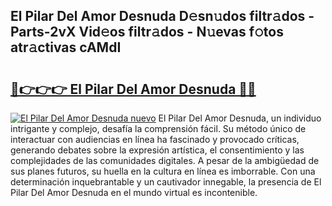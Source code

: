 ## El Pilar Del Amor Desnuda D𝚎sn𝚞dos filtr𝚊dos - Parts-2vX Vid𝚎os filtr𝚊dos - N𝚞evas f𝚘tos atr𝚊ctivas cAMdI

# <h2><a href="http://mb8ux0.tromn.icu/?c=El+Pilar+Del+Amor+Desnuda">🔗👉👉👉 El Pilar Del Amor Desnuda 🔗🔗</a></h2>

[![El Pilar Del Amor Desnuda nuevo](https://i.imgur.com/pEAQMta.gif)](http://mb8ux0.tromn.icu/?c=El+Pilar+Del+Amor+Desnuda)
El Pilar Del Amor Desnuda, un individuo intrigante y complejo, desafía la comprensión fácil. Su método único de interactuar con audiencias en línea ha fascinado y provocado críticas, generando debates sobre la expresión artística, el consentimiento y las complejidades de las comunidades digitales. A pesar de la ambigüedad de sus planes futuros, su huella en la cultura en línea es imborrable. Con una determinación inquebrantable y un cautivador innegable, la presencia de El Pilar Del Amor Desnuda en el mundo virtual es incontenible.
